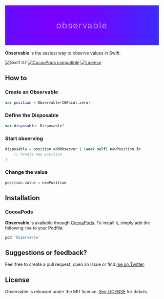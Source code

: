 <p align="center">
    <img src="art/header.png" width="890" alt="Observable"/>
</p>

**Observable** is the easiest way to observe values in Swift.

![Swift 3.1](https://img.shields.io/badge/Swift-3.1-orange.svg)
[![CocoaPods compatible](https://img.shields.io/cocoapods/v/Observable.svg)](#cocoapods)
[![License](http://img.shields.io/:license-mit-blue.svg)](http://doge.mit-license.org)


## How to

### Create an Observable 

```swift
var position = Observable(CGPoint.zero)
```

### Define the Disposable

```swift
var disposable: Disposable?
```

### Start observing

```swift
disposable = position.addObserver { [weak self] newPosition in
    // handle new position
}
```

### Change the value

```swift
position.value = newPosition
```

## Installation

### CocoaPods

**Observable** is available through [CocoaPods](http://cocoapods.org). To install
it, simply add the following line to your Podfile:

```ruby
pod 'Observable'
```

## Suggestions or feedback?

Feel free to create a pull request, open an issue or find [me on Twitter](https://twitter.com/roberthein).

## License

Observable is released under the MIT license. [See LICENSE](https://github.com/roberthein/Observable/blob/master/LICENSE) for details.
